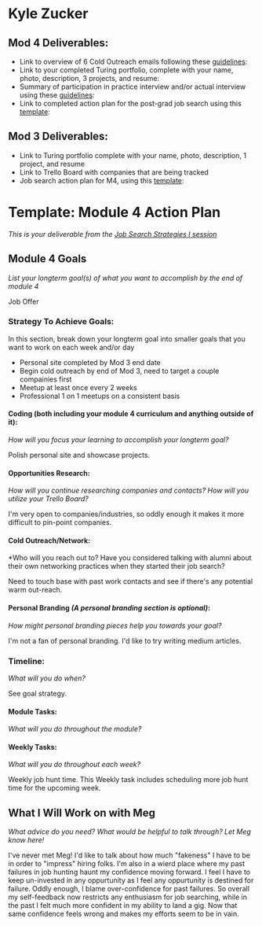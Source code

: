 # Kyle Zucker

## Mod 4 Deliverables:
* Link to overview of 6 Cold Outreach emails following these [guidelines](https://github.com/turingschool/career-development-curriculum/blob/master/module_four/cold_outreach_deliverable_guidelines.md):
* Link to your completed Turing portfolio, complete with your name, photo, description, 3 projects, and resume: 
* Summary of participation in practice interview and/or actual interview using these [guidelines](https://github.com/turingschool/career-development-curriculum/blob/master/module_four/interview_practice_reflection_guidelines.md):
* Link to completed action plan for the post-grad job search using this [template](https://github.com/turingschool/career-development-curriculum/blob/master/module_four/post_grad_plan.md):

## Mod 3 Deliverables:

* Link to Turing portfolio complete with your name, photo, description, 1 project, and resume
* Link to Trello Board with companies that are being tracked
* Job search action plan for M4, using this [template](https://github.com/turingschool/career-development-curriculum/blob/master/module_three/mod_4_action_plan_template.md):

# Template: Module 4 Action Plan 
 *This is your deliverable from the [Job Search Strategies I session](https://github.com/turingschool/career-development-curriculum/blob/master/module_three/job_search_strategies_i.md)*
 
 ## Module 4 Goals
 *List your longterm goal(s) of what you want to accomplish by the end of module 4*
 
 Job Offer
 
 ### Strategy To Achieve Goals:
 In this section, break down your longterm goal into smaller goals that you want to work on each week and/or day
 
 - Personal site completed by Mod 3 end date
 - Begin cold outreach by end of Mod 3, need to target a couple compainies first
 - Meetup at least once every 2 weeks
 - Professional 1 on 1 meetups on a consistent basis
 
 #### Coding (both including your module 4 curriculum and anything outside of it):
 *How will you focus your learning to accomplish your longterm goal?*
 
 Polish personal site and showcase projects. 
 
 #### Opportunities Research:
 *How will you continue researching companies and contacts? How will you utilize your Trello Board?* 
 
 I'm very open to companies/industries, so oddly enough it makes it more difficult to pin-point companies. 
 
 #### Cold Outreach/Network:
 *Who will you reach out to? Have you considered talking with alumni about their own networking practices when they started their job search?
 
 Need to touch base with past work contacts and see if there's any potential warm out-reach. 
 
 #### Personal Branding *(A personal branding section is optional)*:
 *How might personal branding pieces help you towards your goal?*
 
I'm not a fan of personal branding. I'd like to try writing medium articles. 

 ### Timeline:
 *What will you do when?*
 
 See goal strategy. 
 
 #### Module Tasks:
 *What will you do throughout the module?*
 
 #### Weekly Tasks:
 *What will you do throughout each week?*
 
 Weekly job hunt time. This Weekly task includes scheduling more job hunt time for the upcoming week. 
 
 ## What I Will Work on with Meg
 *What advice do you need? What would be helpful to talk through? Let Meg know here!*
 
 I've never met Meg! I'd like to talk about how much "fakeness" I have to be in order to "impress" hiring folks. I'm also in a wierd place where my past failures in job hunting haunt my confidence moving forward. I feel I have to keep un-invested in any oppurtunity as I feel any oppurtunity is destined for failure. Oddly enough, I blame over-confidence for past failures. So overall my self-feedback now restricts any enthusiasm for job searching, while in the past I felt much more confident in my ability to land a gig. Now that same confidence feels wrong and makes my efforts seem to be in vain. 


